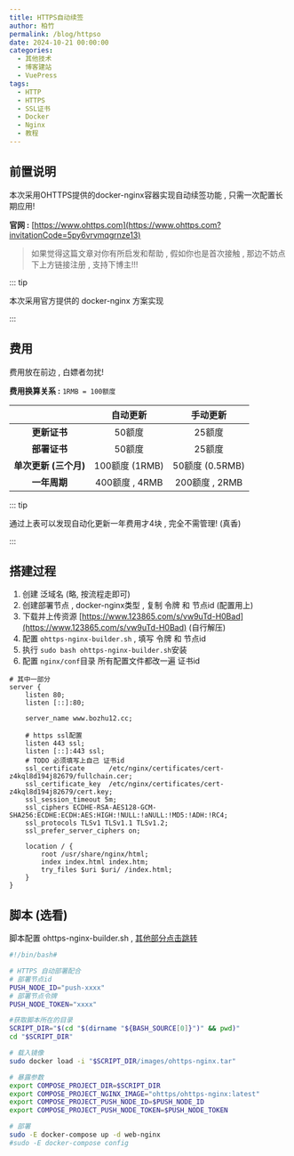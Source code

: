 ```yaml
---
title: HTTPS自动续签
author: 柏竹
permalink: /blog/httpso
date: 2024-10-21 00:00:00
categories: 
  - 其他技术
  - 博客建站
  - VuePress
tags: 
  - HTTP
  - HTTPS
  - SSL证书
  - Docker
  - Nginx
  - 教程
---
```


## 前置说明

本次采用OHTTPS提供的docker-nginx容器实现自动续签功能 , 只需一次配置长期应用!

**官网 :** [https://www.ohttps.com](https://www.ohttps.com?invitationCode=5py6vrvmqgrnze13) 

> 如果觉得这篇文章对你有所启发和帮助 , 假如你也是首次接触 , 那边不妨点下上方链接注册 , 支持下博主!!!

::: tip

本次采用官方提供的 docker-nginx 方案实现 

:::

## 费用

费用放在前边 , 白嫖者勿扰!

**费用换算关系 :** `1RMB = 100额度` 

|                       |    自动更新    |    手动更新     |
| :-------------------: | :------------: | :-------------: |
|     **更新证书**      |     50额度     |     25额度      |
|     **部署证书**      |     50额度     |     25额度      |
| **单次更新 (三个月)** | 100额度 (1RMB) | 50额度 (0.5RMB) |
|     **一年周期**      | 400额度 , 4RMB | 200额度 , 2RMB  |

::: tip

通过上表可以发现自动化更新一年费用才4块 , 完全不需管理! (真香)

:::

## 搭建过程

1. 创建 泛域名 (略, 按流程走即可)
2. 创建部署节点 , docker-nginx类型 , 复制 令牌 和 节点id (配置用上)
3. 下载并上传资源 [https://www.123865.com/s/vw9uTd-H0Bad](https://www.123865.com/s/vw9uTd-H0Bad) (自行解压)
4. 配置 `ohttps-nginx-builder.sh` , 填写 令牌 和 节点id 
5. 执行 `sudo bash ohttps-nginx-builder.sh`安装
6. 配置 `nginx/conf`目录 所有配置文件都改一遍 证书id

```nginx
# 其中一部分
server {	
    listen 80;
    listen [::]:80;
    
    server_name www.bozhu12.cc;

    # https ssl配置
    listen 443 ssl;
    listen [::]:443 ssl;
    # TODO 必须填写上自己 证书id
    ssl_certificate      /etc/nginx/certificates/cert-z4kql8d194j82679/fullchain.cer;
    ssl_certificate_key  /etc/nginx/certificates/cert-z4kql8d194j82679/cert.key;
    ssl_session_timeout 5m;
    ssl_ciphers ECDHE-RSA-AES128-GCM-SHA256:ECDHE:ECDH:AES:HIGH:!NULL:!aNULL:!MD5:!ADH:!RC4;
    ssl_protocols TLSv1 TLSv1.1 TLSv1.2;
    ssl_prefer_server_ciphers on;
    
    location / {
        root /usr/share/nginx/html;
        index index.html index.htm;
        try_files $uri $uri/ /index.html;
    }
}
```

## 脚本 (选看)

脚本配置 ohttps-nginx-builder.sh , [其他部分点击跳转](/blog/1hg723/#目录架构) 

```sh
#!/bin/bash# 

# HTTPS 自动部署配合
# 部署节点id
PUSH_NODE_ID="push-xxxx"
# 部署节点令牌
PUSH_NODE_TOKEN="xxxx"

#获取脚本所在的目录
SCRIPT_DIR="$(cd "$(dirname "${BASH_SOURCE[0]}")" && pwd)"
cd "$SCRIPT_DIR"

# 载入镜像
sudo docker load -i "$SCRIPT_DIR/images/ohttps-nginx.tar"

# 暴露参数
export COMPOSE_PROJECT_DIR=$SCRIPT_DIR
export COMPOSE_PROJECT_NGINX_IMAGE="ohttps/ohttps-nginx:latest"
export COMPOSE_PROJECT_PUSH_NODE_ID=$PUSH_NODE_ID
export COMPOSE_PROJECT_PUSH_NODE_TOKEN=$PUSH_NODE_TOKEN

# 部署
sudo -E docker-compose up -d web-nginx
#sudo -E docker-compose config
```







